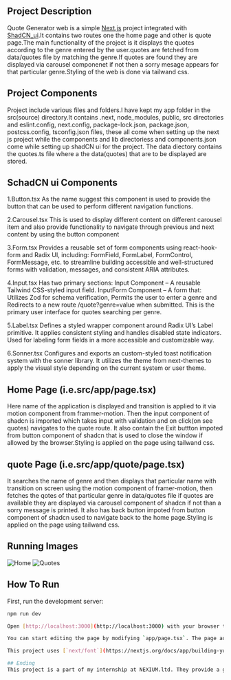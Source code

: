 ## Project Description
Quote Generator web is a simple [Next.js](https://nextjs.org) project integrated with [ShadCN_ui](https://ui.shadcn.com/).It contains two routes one the home page and other is quote page.The main functionality of the project is it displays the quotes according to the genre entered by the user.quotes are fetched from data/quotes file by matching the genre.If quotes are found they are displayed via carousel componenet if not then a sorry mesage appears for that particular genre.Styling of the web is done via tailwand css.

## Project Components 
Project include various files and folders.I have kept my app folder in the src(source) directory.It contains .next, node_modules, public, src directories and eslint.config, next.config, package-lock.json, package.json, postcss.config, tsconfig.json files, these all come when setting up the next js project while the components and lib directoriess and components.json come while setting up shadCN ui for the project. The data diectory contains the quotes.ts file where a the data(quotes) that are to be displayed are stored.

## SchadCN ui Components 

1.Button.tsx
As the name suggest this component is used to provide the button that can be used to perform different navigation functions.

2.Carousel.tsx
This is used to display different content on different carousel item and also provide functionality to navigate through previous and next content by using the button component

3.Form.tsx
Provides a reusable set of form components using react-hook-form and Radix UI, including: FormField, FormLabel, FormControl, FormMessage, etc. to streamline building accessible and well-structured forms with validation, messages, and consistent ARIA attributes.

4.Input.tsx
Has two primary sections:
Input Component – A reusable Tailwind CSS-styled input field.
InputForm Component – A form that:
Utilizes Zod for schema verification, Permits the user to enter a genre and Redirects to a new route /quote?genre=value when submitted. This is the primary user interface for quotes searching per genre.

5.Label.tsx
Defines a styled wrapper component around Radix UI’s Label primitive. It applies consistent styling and handles disabled state indicators. Used for labeling form fields in a more accessible and customizable way.

6.Sonner.tsx
Configures and exports an custom-styled toast notification system with the sonner library. It utilizes the theme from next-themes to apply the visual style depending on the current system or user theme.

## Home Page (i.e.src/app/page.tsx)
Here name of the application is displayed and transition is applied to it via motion component from frammer-motion. Then the input component of shadcn is imported which takes input with validation and on click(on see quotes) navigates to the quote route.
It also contain the Exit buttton impoted from button component of shadcn that is used to close the window if allowed by the browser.Styling is applied on the page using tailwand css.

## quote Page (i.e.src/app/quote/page.tsx)
It searches the name of genre and then displays that particular name with transition on screen using the motion component of framer-motion, then fetches the qotes of that particular genre in data/quotes file if quotes are available they are displayed via carousel component of shadcn if not than a sorry message is printed. It also has back button impoted from button component of shadcn used to navigate back to the home page.Styling is applied on the page using tailwand css.

## Running Images
![Home](image.png)
![Quotes](image-1.png)

## How To Run

First, run the development server:

```bash
npm run dev

Open [http://localhost:3000](http://localhost:3000) with your browser to see the result.

You can start editing the page by modifying `app/page.tsx`. The page auto-updates as you edit the file.

This project uses [`next/font`](https://nextjs.org/docs/app/building-your-application/optimizing/fonts) to automatically optimize and load [Geist](https://vercel.com/font), a new font family for Vercel.

## Ending 
This project is a part of my internship at NEXIUM.ltd. They provide a great assistance in building my first frontend project
